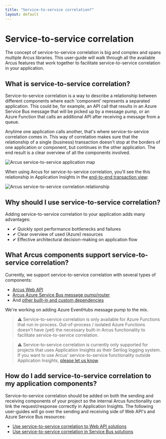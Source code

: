 ```yaml
---
title: "Service-to-service correlation?"
layout: default
---
```


# Service-to-service correlation
The concept of service-to-service correlation is big and complex and spans multiple Arcus libraries. This user-guide will walk through all the available Arcus features that work together to facilitate service-to-service correlation in your application.

## What is service-to-service correlation?
Service-to-service correlation is a way to describe a relationship between different components where each 'component' represents a separated application. This could be, for example, an API call that results in an Azure Service Bus message that will be picked up by a message pump, or an Azure Function that calls an additional API after receiving a message from a queue.

Anytime one application calls another, that's where service-to-service correlation comes in. This way of correlation makes sure that the relationship of a single (business) transaction doesn't stop at the borders of one application or component, but continues in the other application. The end result is a clear overview of all the components involved.

![Arcus service-to-service application map](/media/service-to-service-correlation-application-map.png)

When using Arcus for service-to-service correlation, you'll see the this relationship in Application Insights in the [end-to-end transaction view](https://docs.microsoft.com/en-us/azure/azure-monitor/app/transaction-diagnostics):

![Arcus service-to-service correlation relationship](/media/service-to-service-correlation-relationship.png)

## Why should I use service-to-service correlation?
Adding service-to-service correlation to your application adds many advantages:
* ✔ Quickly spot performance bottlenecks and failures
* ✔ Clear overview of used (Azure) resources
* ✔ Effective architectural decision-making on application flow

## What Arcus components support service-to-service correlation?
Currently, we support service-to-service correlation with several types of components:
* [Arcus Web API](https://webapi.arcus-azure.net/features/correlation)
* [Arcus Azure Service Bus message pump/router](https://messaging.arcus-azure.net/)
* And [other built-in and custom dependencies](https://observability.arcus-azure.net/Features/writing-different-telemetry-types)

We're working on adding Azure EventHubs message pump to the mix.

> ⚠ Service-to-service correlation is only available for Azure Functions that run in-process. Out-of-process / isolated Azure Functions doesn't have (yet) the necessary built-in Arcus functionality to facilitate service-to-service correlation.

> ⚠ Service-to-service correlation is currently only supported for projects that uses Application Insights as their Serilog logging system. If you want to use Arcus' service-to-service functionality outside Application Insights, [please let us know](https://github.com/arcus-azure/arcus.observability/issues/new/choose).

## How do I add service-to-service correlation to my application components?
Service-to-service correlation should be added on both the sending and receiving components of your project so the internal Arcus functionality can link the request/response correctly in Application Insights. The following user-guides will go over the sending and receiving side of Web API's and Azure Service Bus resources:

* [Use service-to-service correlation to Web API solutions](use-service-to-service-correlation-in-web-api.md)
* [Use service-to-service correlation in Service Bus solutions](use-service-to-service-correlation-in-service-bus.md)